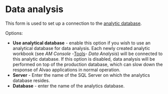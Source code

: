 # Data analysis
    
This form is used to set up a connection to the [analytic database](../../../../alvao-asset-management/implementation/analytic-database).
    
Options:

- **Use analytical database** - enable this option if you wish to use an analytical database for data analysis. Each newly created analytic workbook (see *AM Console -*[Tools](../../../alvao-asset-management-console/tools)*- Data Analysis*) will be connected to this analytic database. If this option is disabled, data analysis will be performed on top of the production database, which can slow down the response of Alvao applications in normal operation.
- **Server** - Enter the name of the SQL Server on which the analytics database resides.
- **Database** - enter the name of the analytics database.
